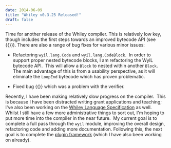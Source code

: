 ```yaml
---
date: 2014-06-09
title: "Whiley v0.3.25 Released!"
draft: false
---
```


Time for another release of the Whiley compiler. This is relatively low key, though includes the first steps towards an improved bytecode API (see {{<issue id="190">}}). There are also a range of bug fixes for various minor issues:

   * Refactoring `wyil.lang.Code` and `wyil.lang.CodeBlock`.  In order to support proper nested bytecode blocks, I am refactoring the WyIL bytecode API.  This will allow a `Block` to nested within another `Block`.  The main advantage of this is from a usability perspective, as it will eliminate the `LoopEnd` bytecode which has proven problematic.
   
   * Fixed bug {{<issue id="352">}} which was a problem with the verifier.

Recently, I have been making relatively slow progress on the compiler.  This is because I have been distracted writing grant applications and teaching; I've also been working on the [Whiley Language Specification](https://github.com/Whiley/WhileyDocs/tree/master/WhileyLanguageSpecification) as well.  Whilst I still have a few more administrative things to sort out, I'm hoping to put more time into the compiler in the near future.  My current goal is to complete a full pass through the `wyil` module, improving the overall design, refactoring code and adding more documentation.  Following this, the next goal is to complete the [plugin framework](https://github.com/Whiley/WhileyCompiler/issues?direction=desc&milestone=22) (which I have also been working on already).
